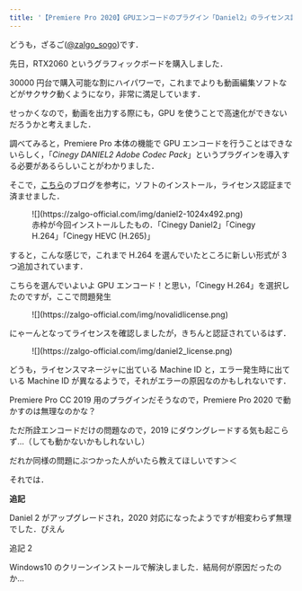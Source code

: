 ```yaml
---
title: '【Premiere Pro 2020】GPUエンコードのプラグイン「Daniel2」のライセンス認証で詰まった【未解決】'
---
```


どうも，ざるご([@zalgo_sogo](https://www.twitter.com/zalgo_sogo))です．

先日，RTX2060 というグラフィックボードを購入しました．

30000 円台で購入可能な割にハイパワーで，これまでよりも動画編集ソフトなどがサクサク動くようになり，非常に満足しています．

せっかくなので，動画を出力する際にも，GPU を使うことで高速化ができないだろうかと考えました．

<Affiliates asin="B07N7PWNGS" query="MSI RTX2060" />

調べてみると，Premiere Pro 本体の機能で GPU エンコードを行うことはできないらしく，「_Cinegy DANIEL2 Adobe Codec Pack_」というプラグインを導入する必要があるらしいことがわかりました．

そこで，[こちら](https://fabrec.jp/2017/11/28/daniel2-install/)のブログを参考に，ソフトのインストール，ライセンス認証まで済ませました．

<figure class="wp-block-image size-large">![](https://zalgo-official.com/img/daniel2-1024x492.png)<figcaption>赤枠が今回インストールしたもの．「Cinegy Daniel2」「Cinegy H.264」「Cinegy HEVC (H.265)」</figcaption></figure>

すると，こんな感じで，これまで H.264 を選んでいたところに新しい形式が 3 つ追加されています．

こちらを選んでいよいよ GPU エンコード！と思い，「Cinegy H.264」を選択したのですが，ここで問題発生

<figure class="wp-block-image size-large">![](https://zalgo-official.com/img/novalidlicense.png)</figure>

にゃーんとなってライセンスを確認しましたが，きちんと認証されているはず．

<figure class="wp-block-image size-large">![](https://zalgo-official.com/img/daniel2_license.png)</figure>

どうも，ライセンスマネージャに出ている Machine ID と，エラー発生時に出ている Machine ID が異なるようで，それがエラーの原因なのかもしれないです．

Premiere Pro CC 2019 用のプラグインだそうなので，Premiere Pro 2020 で動かすのは無理なのかな？

ただ所詮エンコードだけの問題なので，2019 にダウングレードする気も起こらず…（しても動かないかもしれないし）

だれか同様の問題にぶつかった人がいたら教えてほしいです＞＜

それでは．

**追記**

Daniel 2 がアップグレードされ，2020 対応になったようですが相変わらず無理でした．ぴえん

追記 2

Windows10 のクリーンインストールで解決しました．結局何が原因だったのか…
